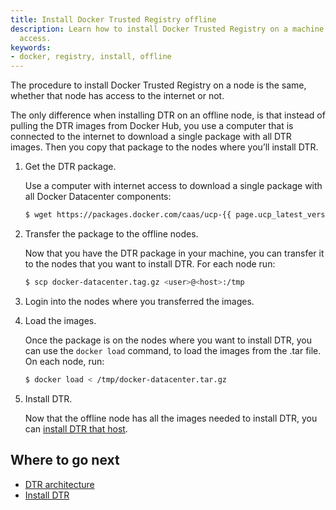 ```yaml
---
title: Install Docker Trusted Registry offline
description: Learn how to install Docker Trusted Registry on a machine with no internet
  access.
keywords:
- docker, registry, install, offline
---
```


The procedure to install Docker Trusted Registry on a node is the same,
whether that node has access to the internet or not.

The only difference when installing DTR on an offline node, is that instead
of pulling the DTR images from Docker Hub, you use a computer that is connected
to the internet to download a single package with all DTR images. Then you
copy that package to the nodes where you’ll install DTR.

1.  Get the DTR package.

    Use a computer with internet access to download a single package with all
    Docker Datacenter components:

    ```bash
    $ wget https://packages.docker.com/caas/ucp-{{ page.ucp_latest_version }}_dtr-{{ page.dtr_latest_version }}.tar.gz -O docker-datacenter.tar.gz
    ```

2.  Transfer the package to the offline nodes.

    Now that you have the DTR package in your machine, you can transfer it to the
    nodes that you want to install DTR. For each node run:

    ```bash
    $ scp docker-datacenter.tag.gz <user>@<host>:/tmp
    ```

3. Login into the nodes where you transferred the images.

4.  Load the images.

    Once the package is on the nodes where you want to install DTR, you can use
    the `docker load` command, to load the images from the .tar file. On each
    node, run:

    ```bash
    $ docker load < /tmp/docker-datacenter.tar.gz
    ```

5. Install DTR.

    Now that the offline node has all the images needed to install DTR,
    you can [install DTR that host](index.md).


## Where to go next

* [DTR architecture](../architecture.md)
* [Install DTR](index.md)
